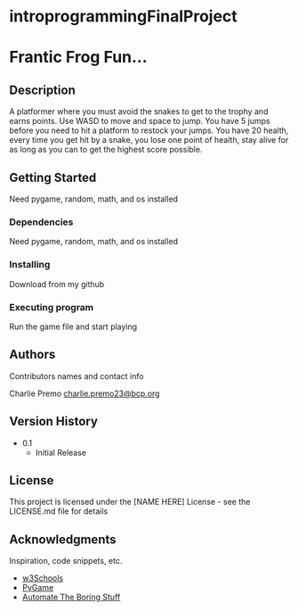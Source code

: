 # introprogrammingFinalProject
# Frantic Frog Fun...
  

## Description

A platformer where you must avoid the snakes to get to the trophy and earns points.
Use WASD to move and space to jump. You have 5 jumps before you need to hit a platform to restock your jumps.
You have 20 health, every time you get hit by a snake, you lose one point of health, stay alive for as long as you can to get the highest score possible.

## Getting Started
Need pygame, random, math, and os installed

### Dependencies

Need pygame, random, math, and os installed

### Installing

Download from my github 

### Executing program

Run the game file and start playing

## Authors

Contributors names and contact info

Charlie Premo
charlie.premo23@bcp.org

## Version History

* 0.1
    * Initial Release

## License

This project is licensed under the [NAME HERE] License - see the LICENSE.md file for details

## Acknowledgments

Inspiration, code snippets, etc.
* [w3Schools](https://www.w3schools.com/python/default.asp)
* [PyGame](https://www.pygame.org/docs/)
* [Automate The Boring Stuff](https://automatetheboringstuff.com/)

